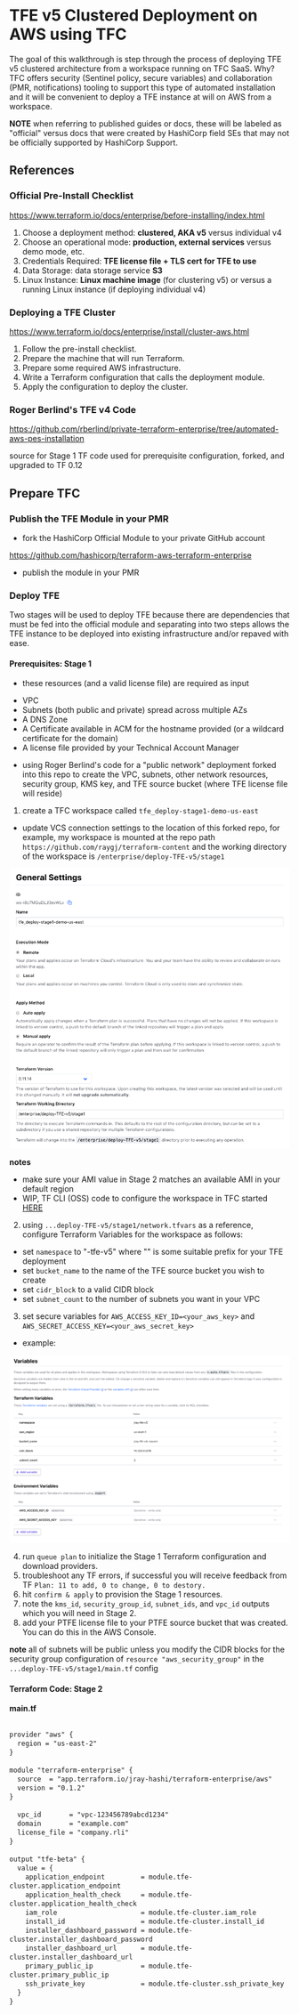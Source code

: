 # TFE v5 Clustered Deployment on AWS using TFC

The goal of this walkthrough is step through the process of deploying TFE v5 clustered architecture from a workspace running on TFC SaaS. Why? TFC offers security (Sentinel policy, secure variables) and collaboration (PMR, notifications) tooling to support this type of automated installation and it will be convenient to deploy a TFE instance at will on AWS from a workspace.

**NOTE** when referring to published guides or docs, these will be labeled as "official" versus docs that were created by HashiCorp field SEs that may not be officially supported by HashiCorp Support.

## References

### Official Pre-Install Checklist

https://www.terraform.io/docs/enterprise/before-installing/index.html

1. Choose a deployment method: **clustered, AKA v5** versus individual v4
2. Choose an operational mode: **production, external services** versus demo mode, etc.
3. Credentials Required: **TFE license file + TLS cert for TFE to use**
4. Data Storage: data storage service **S3**
5. Linux Instance: **Linux machine image** (for clustering v5) or versus a running Linux instance (if deploying individual v4)

### Deploying a TFE Cluster

https://www.terraform.io/docs/enterprise/install/cluster-aws.html

1. Follow the pre-install checklist.
2. Prepare the machine that will run Terraform.
3. Prepare some required AWS infrastructure.
4. Write a Terraform configuration that calls the deployment module.
5. Apply the configuration to deploy the cluster.

### Roger Berlind's TFE v4 Code

https://github.com/rberlind/private-terraform-enterprise/tree/automated-aws-pes-installation

source for Stage 1 TF code used for prerequisite configuration, forked, and upgraded to TF 0.12

## Prepare TFC

### Publish the TFE Module in your PMR

- fork the HashiCorp Official Module to your private GitHub account

https://github.com/hashicorp/terraform-aws-terraform-enterprise

- publish the module in your PMR

### Deploy TFE

Two stages will be used to deploy TFE because there are dependencies that must be fed into the official module and separating into two steps allows the TFE instance to be deployed into existing infrastructure and/or repaved with ease.

#### Prerequisites: Stage 1

- these resources (and a valid license file) are required as input

* VPC
* Subnets (both public and private) spread across multiple AZs
* A DNS Zone
* A Certificate available in ACM for the hostname provided (or a wildcard certificate for the domain)
* A license file provided by your Technical Account Manager

- using Roger Berlind's code for a "public network" deployment forked into this repo to create the VPC, subnets, other network resources, security group, KMS key, and TFE source bucket (where TFE license file will reside)

1. create a TFC workspace called `tfe_deploy-stage1-demo-us-east`

- update VCS connection settings to the location of this forked repo, for example, my workspace is mounted at the repo path `https://github.com/raygj/terraform-content` and the working directory of the workspace is `/enterprise/deploy-TFE-v5/stage1`

![screenshot](/images/tfe-v5-deploy-stage1-workspace2.png)

**notes**

- make sure your AMI value in Stage 2 matches an available AMI in your default region
- WIP, TF CLI (OSS) code to configure the workspace in TFC started [HERE](https://github.com/raygj/terraform-content/tree/master/enterprise/tfe-provider-workspace-code)

2. using `...deploy-TFE-v5/stage1/network.tfvars` as a reference, configure Terraform Variables for the workspace as follows:

- set `namespace` to "<name>-tfe-v5" where "<name>" is some suitable prefix for your TFE deployment
- set `bucket_name` to the name of the TFE source bucket you wish to create
- set `cidr_block` to a valid CIDR block
- set `subnet_count` to the number of subnets you want in your VPC

3. set secure variables for `AWS_ACCESS_KEY_ID=<your_aws_key>` and `AWS_SECRET_ACCESS_KEY=<your_aws_secret_key>`

- example:

![screenshot](/images/tfe-v5-terraform-vars2.png)


4. run `queue plan` to initialize the Stage 1 Terraform configuration and download providers.
5. troubleshoot any TF errors, if successful you will receive feedback from TF `Plan: 11 to add, 0 to change, 0 to destory.`
6. hit `confirm & apply` to provision the Stage 1 resources.
7. note the `kms_id`, `security_group_id`, `subnet_ids`, and `vpc_id` outputs which you will need in Stage 2.
8. add your PTFE license file to your PTFE source bucket that was created. You can do this in the AWS Console.

**note** all of subnets will be public unless you modify the CIDR blocks for the security group configuration of `resource "aws_security_group"` in the `...deploy-TFE-v5/stage1/main.tf` config

#### Terraform Code: Stage 2


**main.tf**


```

provider "aws" {
  region = "us-east-2"
}

module "terraform-enterprise" {
  source  = "app.terraform.io/jray-hashi/terraform-enterprise/aws"
  version = "0.1.2"
}

  vpc_id       = "vpc-123456789abcd1234"
  domain       = "example.com"
  license_file = "company.rli"
}

output "tfe-beta" {
  value = {
    application_endpoint         = module.tfe-cluster.application_endpoint
    application_health_check     = module.tfe-cluster.application_health_check
    iam_role                     = module.tfe-cluster.iam_role
    install_id                   = module.tfe-cluster.install_id
    installer_dashboard_password = module.tfe-cluster.installer_dashboard_password
    installer_dashboard_url      = module.tfe-cluster.installer_dashboard_url
    primary_public_ip            = module.tfe-cluster.primary_public_ip
    ssh_private_key              = module.tfe-cluster.ssh_private_key
  }
}

```

